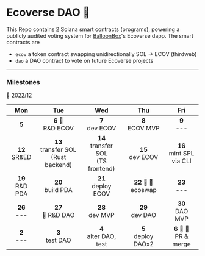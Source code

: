 # Ecoverse DAO :postbox:
This Repo contains 2 Solana smart contracts (programs), powering a publicly audited voting system for [BalloonBox](https://www.balloonbox.io/)'s Ecoverse dapp. The smart contracts are
 - `ecov` a token contract swapping unidirectionally SOL &rarr; ECOV (thirdweb)
 - `dao` a DAO contract to vote on future Ecoverse projects

---

### Milestones 
:date: 2022/12

|Mon|Tue|Wed|Thu|Fri|
|:-:|:-:|:-:|:-:|:-:|
|**5** |**6** :mag_right: <br/> R&D ECOV |**7** <br/> dev ECOV |**8** <br/> ECOV MVP |**9** <br/> --- |
|**12** <br/> SR&ED |**13** <br/> transfer SOL <br/> (Rust backend) |**14** <br/> transfer SOL <br/> (TS frontend) |**15** <br/> dev ECOV |**16** <br/> mint SPL <br/> via CLI |
|**19** <br/> R&D PDA |**20** <br/> build PDA |**21** <br/> deploy ECOV |**22**  :pushpin: :checkered_flag: <br/> ecoswap |**23** <br/> --- |
|**26** <br/> --- |**27** <br/> :mag_right: R&D DAO |**28** <br/> dev MVP |**29** <br/> dev DAO |**30** <br/> DAO MVP |
|**2** <br/> --- | **3** <br/> test DAO | **4** <br/>  alter DAO, test| **5** <br/> deploy DAOx2 | **6** :pushpin: :checkered_flag: <br/> PR & merge | 